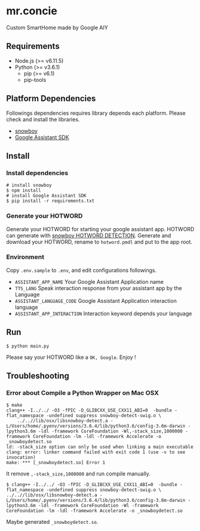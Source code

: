 # mr.concie

Custom SmartHome made by Google AIY

## Requirements

- Node.js (>= v6.11.5)
- Python (>= v3.6.1)
  - pip (>= v6.1)
  - pip-tools

## Platform Dependencies

Followings dependencies requires library depends each platform.
Please check and install the libraries.

- [snowboy](https://github.com/Kitt-AI/snowboy)
- [Google Assistant SDK](https://developers.google.com/assistant/sdk/guides/library/python/embed/setup)

## Install

### Install dependencies

```
# install snowboy
$ npm install
# install Google Assistant SDK
$ pip install -r requirements.txt
```

### Generate your HOTWORD

Generate your HOTWORD for starting your google assistant app. 
HOTWORD can generate with [snowboy HOTWORD DETECTION](https://snowboy.kitt.ai/).
Generate and download your HOTWORD, rename to `hotword.pmdl` and put to the app root.

### Environment

Copy `.env.sample` to `.env`, and edit configurations followings.

- `ASSISTANT_APP_NAME` Your Google Assistant Application name
- `TTS_LANG` Speak interaction response from your assistant app by the Language
- `ASSISTANT_LANGUAGE_CODE` Google Assistant Application interaction language
- `ASSISTANT_APP_INTERACTION` Interaction keyword depends your language

## Run

```
$ python main.py
```

Please say your HOTWORD like a `OK, Google`.
Enjoy !

## Troubleshooting

### Error about Compile a Python Wrapper on Mac OSX

```
$ make
clang++ -I../../ -O3 -fPIC -D_GLIBCXX_USE_CXX11_ABI=0  -bundle -flat_namespace -undefined suppress snowboy-detect-swig.o \
	../..//lib/osx/libsnowboy-detect.a -L/Users/home/.pyenv/versions/3.6.4/lib/python3.6/config-3.6m-darwin -lpython3.6m -ldl -framework CoreFoundation -Wl,-stack_size,1000000 -framework CoreFoundation -lm -ldl -framework Accelerate -o _snowboydetect.so
ld: -stack_size option can only be used when linking a main executable
clang: error: linker command failed with exit code 1 (use -v to see invocation)
make: *** [_snowboydetect.so] Error 1
```

It remove `,-stack_size,1000000` and run compile manually.

```
$ clang++ -I../../ -O3 -fPIC -D_GLIBCXX_USE_CXX11_ABI=0  -bundle -flat_namespace -undefined suppress snowboy-detect-swig.o \
../..//lib/osx/libsnowboy-detect.a -L/Users/home/.pyenv/versions/3.6.4/lib/python3.6/config-3.6m-darwin -lpython3.6m -ldl -framework CoreFoundation -Wl -framework CoreFoundation -lm -ldl -framework Accelerate -o _snowboydetect.so
```

Maybe generated `_snowboydetect.so`.

